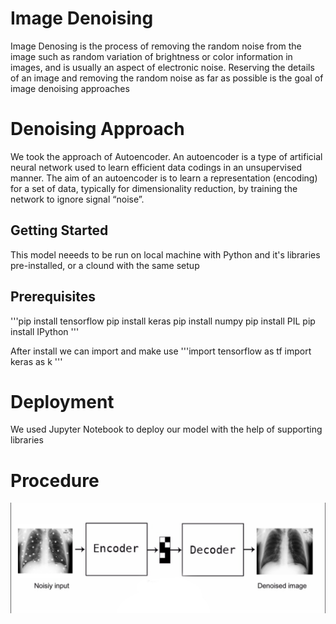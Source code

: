 # Image Denoising

Image Denosing is the process of removing the random noise from the image such as random variation of brightness or color information in images, and is usually an aspect of electronic noise. Reserving the details of an image and removing the random noise as far as possible is the goal of image denoising approaches

# Denoising Approach

We took the approach of Autoencoder. An autoencoder is a type of artificial neural network used to learn efficient data codings in an unsupervised manner. The aim of an autoencoder is to learn a representation (encoding) for a set of data, typically for dimensionality reduction, by training the network to ignore signal “noise”.

## Getting Started

This model neeeds to be run on local machine with Python and it's libraries pre-installed, or a clound with the same setup

## Prerequisites

'''pip install tensorflow
   pip install keras
   pip install numpy
   pip install PIL
   pip install IPython
'''

After install we can import and make use
'''import tensorflow as tf
   import keras as k
'''

# Deployment

We used Jupyter Notebook to deploy our model with the help of supporting libraries

# Procedure

![How it works](./showcase.jpg)



